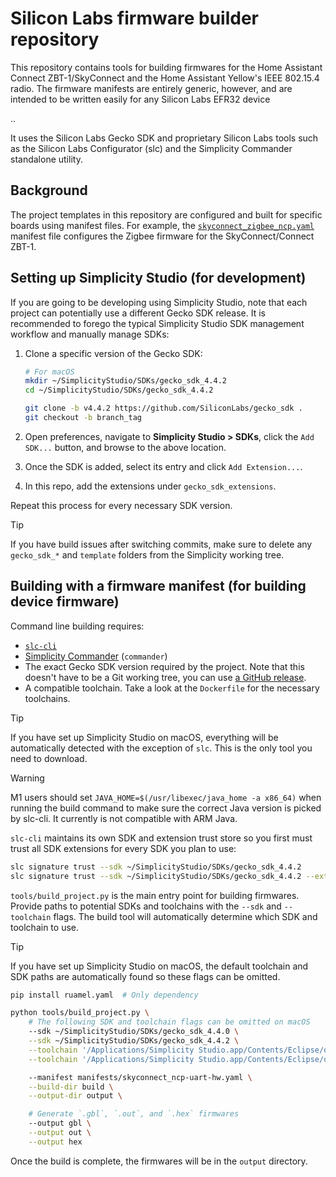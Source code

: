 # Silicon Labs firmware builder repository
This repository contains tools for building firmwares for the Home Assistant Connect
ZBT-1/SkyConnect and the Home Assistant Yellow's IEEE 802.15.4 radio. The firmware
manifests are entirely generic, however, and are intended to be written easily for any
Silicon Labs EFR32 device

..

It uses the Silicon Labs Gecko SDK and proprietary Silicon Labs tools such as the
Silicon Labs Configurator (slc) and the Simplicity Commander standalone utility.

## Background
The project templates in this repository are configured and built for specific boards
using manifest files. For example, the [`skyconnect_zigbee_ncp.yaml`](https://github.com/NabuCasa/silabs-firmware-builder/blob/main/manifests/skyconnect_zigbee_ncp.yaml)
manifest file configures the Zigbee firmware for the SkyConnect/Connect ZBT-1.

## Setting up Simplicity Studio (for development)
If you are going to be developing using Simplicity Studio, note that each project can
potentially use a different Gecko SDK release. It is recommended to forego the typical
Simplicity Studio SDK management workflow and manually manage SDKs:

1. Clone a specific version of the Gecko SDK:
   ```bash
   # For macOS
   mkdir ~/SimplicityStudio/SDKs/gecko_sdk_4.4.2
   cd ~/SimplicityStudio/SDKs/gecko_sdk_4.4.2

   git clone -b v4.4.2 https://github.com/SiliconLabs/gecko_sdk .
   git checkout -b branch_tag
   ```

2. Open preferences, navigate to **Simplicity Studio > SDKs**, click the `Add SDK...` button, and browse to the above location.
3. Once the SDK is added, select its entry and click `Add Extension...`.
4. In this repo, add the extensions under `gecko_sdk_extensions`.

Repeat this process for every necessary SDK version.

> [!TIP]
> If you have build issues after switching commits, make sure to delete any
> `gecko_sdk_*` and `template` folders from the Simplicity working tree.

## Building with a firmware manifest (for building device firmware)
Command line building requires:
- [`slc-cli`](https://docs.silabs.com/simplicity-studio-5-users-guide/latest/ss-5-users-guide-tools-slc-cli/02-installation)
- [Simplicity Commander](https://www.silabs.com/developers/mcu-programming-options) (`commander`)
- The exact Gecko SDK version required by the project. Note that this doesn't have to be a Git working tree, you can use [a GitHub release](https://github.com/SiliconLabs/gecko_sdk/releases).
- A compatible toolchain. Take a look at the `Dockerfile` for the necessary toolchains.

> [!TIP]
> If you have set up Simplicity Studio on macOS, everything will be automatically
> detected with the exception of `slc`. This is the only tool you need to download.

> [!WARNING]
> M1 users should set `JAVA_HOME=$(/usr/libexec/java_home -a x86_64)` when running the
> build command to make sure the correct Java version is picked by slc-cli. It currently
> is not compatible with ARM Java.

`slc-cli` maintains its own SDK and extension trust store so you first must trust all
SDK extensions for every SDK you plan to use:

```bash
slc signature trust --sdk ~/SimplicityStudio/SDKs/gecko_sdk_4.4.2
slc signature trust --sdk ~/SimplicityStudio/SDKs/gecko_sdk_4.4.2 --extension-path ~/SimplicityStudio/SDKs/gecko_sdk_4.4.2/extension/nc_efr32_watchdog_extension
```

`tools/build_project.py` is the main entry point for building firmwares. Provide paths
to potential SDKs and toolchains with the `--sdk` and `--toolchain` flags. The build
tool will automatically determine which SDK and toolchain to use.

> [!TIP]
> If you have set up Simplicity Studio on macOS, the default toolchain and SDK paths are
> automatically found so these flags can be omitted.

```bash
pip install ruamel.yaml  # Only dependency

python tools/build_project.py \
    # The following SDK and toolchain flags can be omitted on macOS
    --sdk ~/SimplicityStudio/SDKs/gecko_sdk_4.4.0 \
    --sdk ~/SimplicityStudio/SDKs/gecko_sdk_4.4.2 \
    --toolchain '/Applications/Simplicity Studio.app/Contents/Eclipse/developer/toolchains/gnu_arm/10.3_2021.10' \
    --toolchain '/Applications/Simplicity Studio.app/Contents/Eclipse/developer/toolchains/gnu_arm/12.2.rel1_2023.7' \

    --manifest manifests/skyconnect_ncp-uart-hw.yaml \
    --build-dir build \
    --output-dir output \

    # Generate `.gbl`, `.out`, and `.hex` firmwares
    --output gbl \
    --output out \
    --output hex
```

Once the build is complete, the firmwares will be in the `output` directory.
